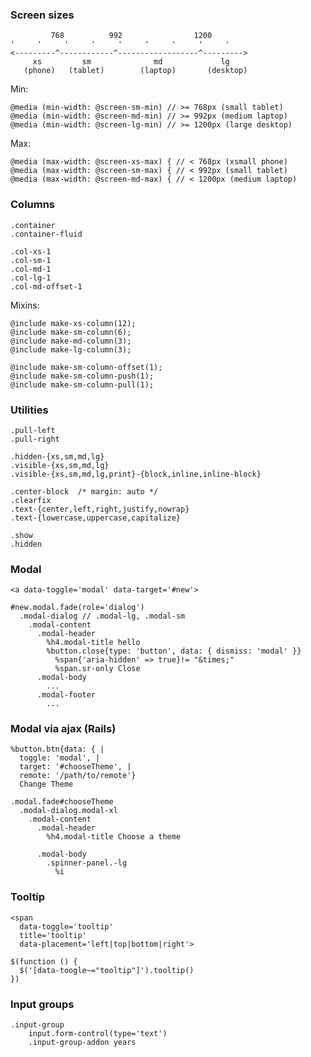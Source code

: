 ### Screen sizes

             768          992                1200
    '     '     '     '     '     '     '     '     '
    <---------^------------^------------------^--------->
         xs         sm              md             lg
       (phone)   (tablet)        (laptop)       (desktop)

Min:

    @media (min-width: @screen-sm-min) // >= 768px (small tablet)
    @media (min-width: @screen-md-min) // >= 992px (medium laptop)
    @media (min-width: @screen-lg-min) // >= 1200px (large desktop)

Max:

    @media (max-width: @screen-xs-max) { // < 768px (xsmall phone)
    @media (max-width: @screen-sm-max) { // < 992px (small tablet)
    @media (max-width: @screen-md-max) { // < 1200px (medium laptop)

### Columns

    .container
    .container-fluid

    .col-xs-1
    .col-sm-1
    .col-md-1
    .col-lg-1
    .col-md-offset-1

Mixins:

    @include make-xs-column(12);
    @include make-sm-column(6);
    @include make-md-column(3);
    @include make-lg-column(3);

    @include make-sm-column-offset(1);
    @include make-sm-column-push(1);
    @include make-sm-column-pull(1);

### Utilities

    .pull-left
    .pull-right

    .hidden-{xs,sm,md,lg}
    .visible-{xs,sm,md,lg}
    .visible-{xs,sm,md,lg,print}-{block,inline,inline-block}

    .center-block  /* margin: auto */
    .clearfix
    .text-{center,left,right,justify,nowrap}
    .text-{lowercase,uppercase,capitalize}

    .show
    .hidden

### Modal

    <a data-toggle='modal' data-target='#new'>

    #new.modal.fade(role='dialog')
      .modal-dialog // .modal-lg, .modal-sm
        .modal-content
          .modal-header
            %h4.modal-title hello
            %button.close{type: 'button', data: { dismiss: 'modal' }}
              %span{'aria-hidden' => true}!= "&times;"
              %span.sr-only Close
          .modal-body
            ...
          .modal-footer
            ...

### Modal via ajax (Rails)

    %button.btn{data: { |
      toggle: 'modal', |
      target: '#chooseTheme', |
      remote: '/path/to/remote'}
      Change Theme

    .modal.fade#chooseTheme
      .modal-dialog.modal-xl
        .modal-content
          .modal-header
            %h4.modal-title Choose a theme

          .modal-body
            .spinner-panel.-lg
              %i

### Tooltip

    <span
      data-toggle='tooltip'
      title='tooltip'
      data-placement='left|top|bottom|right'>

    $(function () {
      $('[data-toogle~="tooltip"]').tooltip()
    })

### Input groups

    .input-group
        input.form-control(type='text')
        .input-group-addon years
